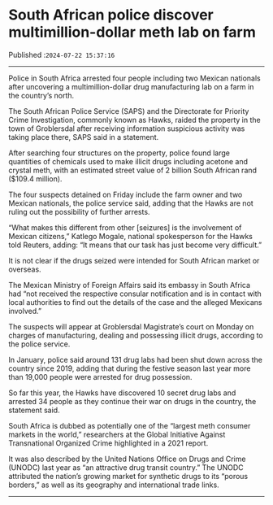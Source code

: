 # South African police discover multimillion-dollar meth lab on farm

Published :`2024-07-22 15:37:16`

---

Police in South Africa arrested four people including two Mexican nationals after uncovering a multimillion-dollar drug manufacturing lab on a farm in the country’s north.

The South African Police Service (SAPS) and the Directorate for Priority Crime Investigation, commonly known as Hawks, raided the property in the town of Groblersdal after receiving information suspicious activity was taking place there, SAPS said in a statement.

After searching four structures on the property, police found large quantities of chemicals used to make illicit drugs including acetone and crystal meth, with an estimated street value of 2 billion South African rand ($109.4 million).

The four suspects detained on Friday include the farm owner and two Mexican nationals, the police service said, adding that the Hawks are not ruling out the possibility of further arrests.

“What makes this different from other [seizures] is the involvement of Mexican citizens,” Katlego Mogale, national spokesperson for the Hawks told Reuters, adding: “It means that our task has just become very difficult.”

It is not clear if the drugs seized were intended for South African market or overseas.

The Mexican Ministry of Foreign Affairs said its embassy in South Africa had “not received the respective consular notification and is in contact with local authorities to find out the details of the case and the alleged Mexicans involved.”

The suspects will appear at Groblersdal Magistrate’s court on Monday on charges of manufacturing, dealing and possessing illicit drugs, according to the police service.

In January, police said around 131 drug labs had been shut down across the country since 2019, adding that during the festive season last year more than 19,000 people were arrested for drug possession.

So far this year, the Hawks have discovered 10 secret drug labs and arrested 34 people as they continue their war on drugs in the country, the statement said.

South Africa is dubbed as potentially one of the “largest meth consumer markets in the world,” researchers at the Global Initiative Against Transnational Organized Crime highlighted in a 2021 report.

It was also described by the United Nations Office on Drugs and Crime (UNODC) last year as “an attractive drug transit country.” The UNODC attributed the nation’s growing market for synthetic drugs to its “porous borders,” as well as its geography and international trade links.

---

